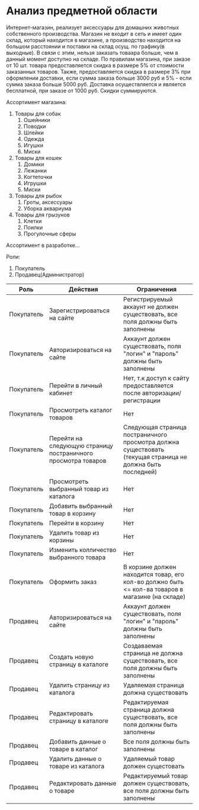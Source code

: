 # Анализ предметной области

Интернет-магазин, реализует аксессуары для домашних животных собственного производства. Магазин не входит в сеть и имеет один склад, который находится в магазине, а производство находится на большом расстоянии и поставки на склад осущ. по графику(в выходные). В связи с этим, нельзя заказать товаара больше, чем в данный момент доступно на складе. По правилам магазина, при заказе от 10 шт. товара предоставляется скидка в размере 5% от стоимости заказанных товаров. Также, предоставляется скидка в размере 3% при оформлении доставки, если сумма заказа больше 3000 руб и 5% - если сумма заказа больше 5000 руб. Доставка осуществляется и является бесплатной, при заказе от 1000 руб. Скидки суммируются.

Ассортимент магазина:
1. Товары для собак
   1. Ошейники
   2. Поводки
   3. Шлейки
   4. Одежда
   5. Игушки
   6. Миски
2. Товары для кошек
   1. Домики
   2. Лежанки
   3. Когтеточки
   4. Игрушки
   5. Миски
3. Товары для рыбок
   1. Гроты, аксессуары
   2. Уборка аквариума
4. Товары для грызунов
   1. Клетки
   2. Поилки
   3. Прогулочные сферы

Ассортимент в разработке...


Роли: 
1. Покупатель
2. Продавец(Администратор)

Роль | Действия | Ограничения
--- | --- | ---
Покупатель | Зарегистрироваться на сайте | Регистрируемый аккаунт не должен существовать, все поля должны быть заполнены
Покупатель | Авторизироваться на сайте | Аккаунт должен существовать, поля "логин" и "пароль" должны быть заполнены
Покупатель |Перейти в личный кабинет | Нет, т.к доступ к сайту предоставляется после авторизации/регистрации
Покупатель | Просмотреть каталог товаров | Нет
Покупатель | Перейти на следующую страницу постраничного просмотра товаров | Следующая страница постраничного просмотра должна существовать (текущая страница не должна быть последней)
Покупатель | Просмотреть выбранный товар из каталога | Нет
Покупатель | Добавить выбранный товар в корзину | Нет
Покупатель | Перейти в корзину | Нет
Покупатель | Удалить товар из корзины | Нет
Покупатель | Изменить колличество выбранного товара | Нет
Покупатель | Оформить заказ | В корзине должен находится товар, его кол-во должно быть <= кол-ва товаров в магазине (на складе)
Продавец | Авторизироваться на сайте | Аккаунт должен существовать, поля "логин" и "пароль" должны быть заполнены
Продавец | Создать новую страницу в каталоге | Создаваемая страница не должна существовать, все поля должны быть заполнены
Продавец | Удалить страницу из каталога | Удаляемая страница должна существовать
Продавец | Редактировать страницу в каталоге | Редактируемая страница должна существовать, все поля должны быть заполнены
Продавец | Добавить данные о товаре в каталог | Все поля должны быть заполнены 
Продавец | Удалить данные о товаре из каталога | Удаляемый товар должен сущестовать
Продавец | Редактировать данные о товаре | Редактируемый товар должен существовать, все поля должны быть заполнены
